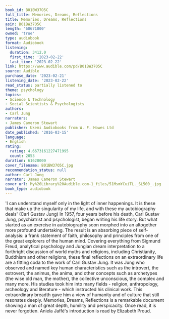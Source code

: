 ```yaml
---
book_id: B01BW37O5C
full_title: Memories, Dreams, Reflections
title: Memories, Dreams, Reflections
asin: B01BW37O5C
length: '60671000'
owned: 'true'
type: audiobook
format: Audiobook
listening:
  duration: 3412.0
  first_time: '2023-02-22'
  last_time: '2023-02-22'
link: https://www.audible.com/pd/B01BW37O5C
source: Audible
purchase_date: '2023-02-21'
listening_date: '2023-02-22'
read_status: partially listened to
theme: psychology
topics:
- Science & Technology
- Social Scientists & Psychologists
authors:
- Carl Jung
narrators:
- James Cameron Stewart
publisher: Ukemi Audiobooks from W. F. Howes Ltd
date_published: '2016-03-15'
language:
- English
rating:
  rating: 4.6673161227471995
  count: 2053
duration: 61620000
cover_filename: B01BW37O5C.jpg
recommendation_status: null
author: Carl Jung
narrator: James Cameron Stewart
cover_url: My%20Library%20Audible.com-1_files/51MsmYCuiTL._SL500_.jpg
book_type: audiobook
---
```

'I can understand myself only in the light of inner happenings. It is these that make up the singularity of my life, and with these my autobiography deals' (Carl Gustav Jung)
In 1957, four years before his death, Carl Gustav Jung, psychiatrist and psychologist, began writing his life story. But what started as an exercise in autobiography soon morphed into an altogether more profound undertaking. The result is an absorbing piece of self-analysis: a frank statement of faith, philosophy and principles from one of the great explorers of the human mind.
Covering everything from Sigmund Freud, analytical psychology and Jungian dream interpretation to a forthright discussion of world myths and religions, including Christianity, Buddhism and other religions, these final reflections on an extraordinary life are a fitting coda to the work of Carl Gustav Jung. It was Jung who observed and named key human characteristics such as the introvert, the extrovert, the animus, the anima, and other concepts such as archetypes (the wise old man, the mother), the collective unconscious, the complex and many more.
His studies took him into many fields - religion, anthropology, archeology and literature - which instructed his clinical work. This extraordinary breadth gave him a view of humanity and of culture that still resonates deeply.
Memories, Dreams, Reflections is a remarkable document showing a man of great depth, humility and perspicacity. Once read, it is never forgotten.
Aniela Jaffé's introduction is read by Elizabeth Proud.

